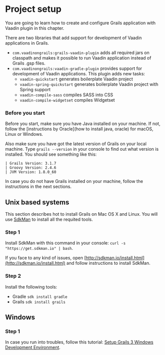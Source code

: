 # Project setup

You are going to learn how to create and configure Grails application with Vaadin plugin in this chapter.

There are two libraries that add support for development of Vaadin applications in Grails. 

 - ```com.vaadinongrails:grails-vaadin-plugin``` adds all required jars on classpath and makes it possible to run Vaadin application instead of Grails .gsp files.
 - ```com.vaadinongrails:vaadin-gradle-plugin``` provides support for development of Vaadin applications. This plugin adds new tasks:
   -  ```vaadin-quickstart``` generates boilerplate Vaadin project
   -  ```vaadin-spring-quickstart``` generates boilerplate Vaadin project with Spring support
   -  ```vaadin-compile-sass``` compiles SASS into CSS
   -  ```vaadin-compile-widgetset``` compiles Widgetset

### Before you start

Before you start, make sure you have Java installed on your machine. If not, follow the [instructions by Oracle](how to install java, oracle) for macOS, Linux or Windows.

Also make sure you have got the latest version of Grails on your local machine. Type `grails --version` in your console to find out what version is installed. You should see something like this: 

```
| Grails Version: 3.1.7
| Groovy Version: 2.4.6
| JVM Version: 1.8.0_60
```

In case you do not have Grails installed on your machine, follow the instructions in the next sections. 

## Unix based systems

This section describes hot to install Grails on Mac OS X and Linux. You will use [SdkMan](http://sdkman.io/usage.html) to install all the requited tools. 

### Step 1

Install SdkMan with this command in your console: ```curl -s "https://get.sdkman.io" | bash```.

If you face to any kind of issues, open [http://sdkman.io/install.html](http://sdkman.io/install.html) and follow instructions to install SdkMan.

### Step 2

Install the following tools: 
 - Gradle ```sdk install gradle```
 - Grails ```sdk install grails```

## Windows

### Step 1



In case you run into troubles, follow this tutorial: [Setup Grails 3 Windows Development Environment](http://grails.asia/grails-3-tutorial-setup-your-windows-development-environment).